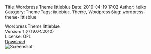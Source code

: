 Title: Wordpress Theme littleblue
Date: 2010-04-19 17:02
Author: heiko
Category: Theme
Tags: littleblue, Theme, Wordpress
Slug: wordpress-theme-littleblue

Wordpress Theme littleblue  
Version: 1.0 (19.04.2010)  
License: GPL  
[Download][]  
![Screenshot][]

  [Download]: http://www.datenpaul.de/archive/littleblue.zip
  [Screenshot]: http://www.datenpaul.de/archive/screenshot.png
